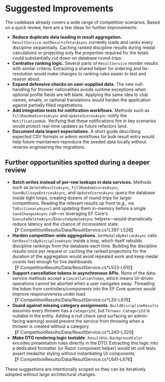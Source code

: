 # Suggested Improvements

The codebase already covers a wide range of competition scenarios. Based on a quick review, here are a few ideas for further improvements:

- **Reduce duplicate data loading in result aggregation.** `ResultService.GetResultsTotalAsync` currently loads and ranks every discipline sequentially. Caching ranked discipline results during medal calculations or projecting only the properties required for the totals could substantially cut down on database round-trips.
- **Centralise ranking logic.** Several parts of `ResultService` reorder results with similar criteria. Extracting a shared helper for ordering and tie-resolution would make changes to ranking rules easier to test and reason about.
- **Expand defensive checks on user-supplied data.** The new null-handling for thrower nationalities avoids runtime exceptions when optional profile fields are left blank. Applying the same idea to club names, emails, or optional translations would harden the application against partially filled registrations.
- **Add integration tests for notification workflows.** Methods such as `FillRandomScoresAsync` and `UpdateScoresAsync` notify the `NotificationHub`. Verifying that these notifications fire in key scenarios would protect real-time updates as future refactors land.
- **Document data import expectations.** A short guide describing expected CSV formats or admin workflows for bulk result entry would help future maintainers reproduce the seeded data locally without reverse-engineering the migrations.

## Further opportunities spotted during a deeper review

- **Batch writes instead of per-row lookups in data services.** Methods such as `DeleteResultsAsync`, `FillRandomScoresAsync`, `SaveBullseyeEntriesAsync`, and `UpdateScoresAsync` query the database inside tight loops, creating dozens of round-trips for larger competitions. Reading the relevant results up front (e.g., via `ToDictionaryAsync`) and updating them in-memory before a single `SaveChangesAsync` call—or leveraging EF Core's `ExecuteDeleteAsync`/`ExecuteUpdateAsync` helpers—would dramatically reduce latency and the chance of inconsistent state. 【F:CompetitionResults/Data/ResultService.cs†L397-L528】
- **Harden competition-wide aggregations.** `GetMedalsByNationAsync` calls `GetResultsByDisciplineAsync` inside a loop, which itself rebuilds discipline rankings from the database each time. Building the discipline results once per request or caching the ranked projections for the duration of the aggregation would avoid repeated work and keep medal counts fast enough for live dashboards. 【F:CompetitionResults/Data/ResultService.cs†L533-L610】
- **Support cancellation tokens in asynchronous APIs.** None of the data-service methods accept a `CancellationToken`, which means UI-driven operations cannot be aborted when a user navigates away. Threading the token from controllers/components into the EF Core queries would improve responsiveness under load. 【F:CompetitionResults/Data/ResultService.cs†L20-L676】
- **Guard against missing category assignments.** `BuildDisciplineResults` assumes every thrower has a `CategoryId`, but `Thrower.CategoryId` is nullable in the entity. Adding a null check (and surfacing an admin-facing warning) would prevent the service from throwing when a thrower is created without a category. 【F:CompetitionResults/Data/ResultService.cs†L240-L320】
- **Make DTO rendering logic testable.** `ResultDto.BackgroundColor` encodes presentation rules directly in the DTO. Extracting this logic into a dedicated formatter (or Razor component helper) would let unit tests assert medal/tie styling without instantiating UI components. 【F:CompetitionResults/Data/ResultService.cs†L641-L676】

These suggestions are intentionally scoped so they can be iteratively adopted without large architectural changes.
